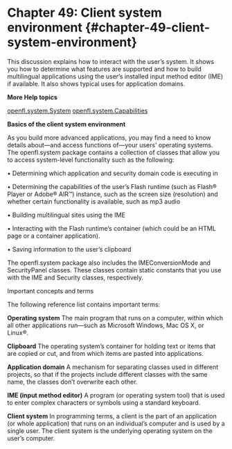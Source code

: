 # Chapter 49: Client system environment {#chapter-49-client-system-environment}

This discussion explains how to interact with the user’s system. It shows you how to determine what features are supported and how to build multilingual applications using the user’s installed input method editor (IME) if available. It also shows typical uses for application domains.

**More Help topics**

[openfl.system.System](https://api.openfl.org/openfl/system/System.html)
[openfl.system.Capabilities](https://api.openfl.org/openfl/system/Capabilities.html)

**Basics of the client system environment**

As you build more advanced applications, you may find a need to know details about—and access functions of—your users’ operating systems. The openfl.system package contains a collection of classes that allow you to access system-level functionality such as the following:

• Determining which application and security domain code is executing in

• Determining the capabilities of the user’s Flash runtime (such as Flash® Player or Adobe® AIR™) instance, such as the screen size (resolution) and whether certain functionality is available, such as mp3 audio

• Building multilingual sites using the IME

• Interacting with the Flash runtime’s container (which could be an HTML page or a container application).

• Saving information to the user’s clipboard

The openfl.system package also includes the IMEConversionMode and SecurityPanel classes. These classes contain static constants that you use with the IME and Security classes, respectively.

Important concepts and terms

The following reference list contains important terms:

**Operating system** The main program that runs on a computer, within which all other applications run—such as Microsoft Windows, Mac OS X, or Linux®.

**Clipboard** The operating system’s container for holding text or items that are copied or cut, and from which items are pasted into applications.

**Application domain** A mechanism for separating classes used in different projects, so that if the projects include different classes with the same name, the classes don’t overwrite each other.

**IME (input method editor)** A program (or operating system tool) that is used to enter complex characters or symbols using a standard keyboard.

**Client system** In programming terms, a client is the part of an application (or whole application) that runs on an individual’s computer and is used by a single user. The client system is the underlying operating system on the user’s computer.